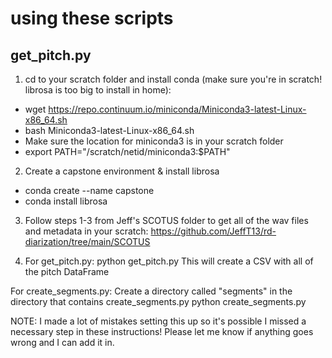 # using these scripts

## get_pitch.py

1. cd to your scratch folder and install conda (make sure you're in scratch! librosa is too big to install in home):
- wget https://repo.continuum.io/miniconda/Miniconda3-latest-Linux-x86_64.sh
- bash Miniconda3-latest-Linux-x86_64.sh
- Make sure the location for miniconda3 is in your scratch folder
- export PATH="/scratch/netid/miniconda3:$PATH"

2. Create a capstone environment & install librosa
- conda create --name capstone
- conda install librosa

3. Follow steps 1-3 from Jeff's SCOTUS folder to get all of the wav files and metadata in your scratch: https://github.com/JeffT13/rd-diarization/tree/main/SCOTUS

4. For get_pitch.py:
python get_pitch.py
This will create a CSV with all of the pitch DataFrame

For create_segments.py:
Create a directory called "segments" in the directory that contains create_segments.py
python create_segments.py

NOTE: I made a lot of mistakes setting this up so it's possible I missed a necessary step in these instructions! Please let me know if anything goes wrong and I can add it in.
